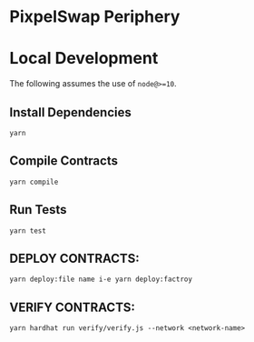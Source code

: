 # PixpelSwap Periphery

# Local Development

The following assumes the use of `node@>=10`.

## Install Dependencies

`yarn`

## Compile Contracts

`yarn compile`

## Run Tests

`yarn test`

## DEPLOY CONTRACTS:

`yarn deploy:file name i-e yarn deploy:factroy`

## VERIFY CONTRACTS:

`yarn hardhat run verify/verify.js --network <network-name>`
